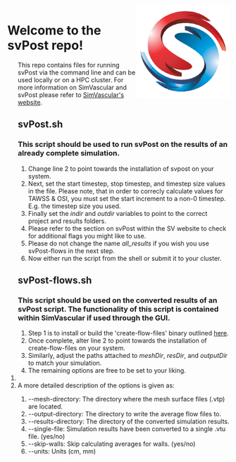 <img src="SV-logo.png" align="right" width="210px" height="210px"/>

<h1>Welcome to the svPost repo!</h1>
<ol>This repo contains files for running svPost via the command line and can be used locally or on a HPC cluster.
For more information on SimVascular and svPost please refer to <a href="https://simvascular.github.io/index.html">SimVascular's website</a>.

<h2>svPost.sh</h2>
<h3>This script should be used to run svPost on the results of an already complete simulation.</h3>
<ol>
    <li>Change line 2 to point towards the installation of svpost on your system.</li>
    <li>Next, set the start timestep, stop timestep, and timestep size values in the file.
    Please note, that in order to correcly calculate values for TAWSS & OSI, you must set the start increment to a non-0 timestep. E.g. the timestep size you used.</li>
    <li>Finally set the <em>indir</em> and <em>outdir</em> variables to point to the correct project and results folders.</li>
    <li>Please refer to the section on svPost within the SV website to check for additional flags you might like to use.</li>
    <li>Please do not change the name <em>all_results</em> if you wish you use svPost-flows in the next step.</li>
    <li>Now either run the script from the shell or submit it to your cluster.</li>
</ol>

<h2>svPost-flows.sh</h2>
<h3>This script should be used on the converted results of an svPost script.
The functionality of this script is contained within SimVascular if used through the GUI.</h3>
<ol>
    <li>Step 1 is to install or build the 'create-flow-files' binary outlined <a href="https://github.com/ktbolt/cardiovascular/tree/master/create-flow-files">here</a>.</li>
    <li>Once complete, alter line 2 to point towards the installation of create-flow-files on your system.</li>
    <li>Similarly, adjust the paths attached to <em>meshDir</em>, <em>resDir</em>, and <em>outputDir</em> to match your simulation.</li?>
    <li>The remaining options are free to be set to your liking.</ol>
    <li></li>
    <li>A more detailed description of the options is given as:</li>
    <ol>
        <li>--mesh-directory: The directory where the mesh surface files (.vtp) are located.</li>
        <li>--output-directory: The directory to write the average flow files to.</li>
        <li>--results-directory: The directory of the converted simulation results.</li>
        <li>--single-file: Simulation results have been converted to a single .vtu file. (yes/no) </li>
        <li>--skip-walls: Skip calculating averages for walls. (yes/no) </li>
        <li>--units: Units (cm, mm)</li>
    </ol>
</ol>